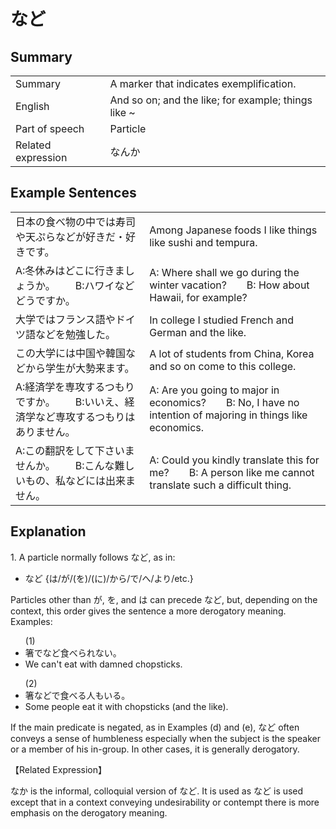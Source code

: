 # など

## Summary

<table><tr>   <td>Summary</td>   <td>A marker that indicates exemplification.</td></tr><tr>   <td>English</td>   <td>And so on; and the like; for example; things like ~</td></tr><tr>   <td>Part of speech</td>   <td>Particle</td></tr><tr>   <td>Related expression</td>   <td>なんか</td></tr></table>

## Example Sentences

<table><tr>   <td>日本の食べ物の中では寿司や天ぷらなどが好きだ・好きです。</td>   <td>Among Japanese foods I like things like sushi and tempura.</td></tr><tr>   <td>A:冬休みはどこに行きましょうか。  B:ハワイなどどうですか。</td>   <td>A: Where shall we go during the winter vacation?&emsp;&emsp;B: How about Hawaii, for example?</td></tr><tr>   <td>大学ではフランス語やドイツ語などを勉強した。</td>   <td>In college I studied French and German and the like.</td></tr><tr>   <td>この大学には中国や韓国などから学生が大勢来ます。</td>   <td>A lot of students from China, Korea and so on come to this college.</td></tr><tr>   <td>A:経済学を専攻するつもりですか。  B:いいえ、経済学など専攻するつもりはありません。</td>   <td>A: Are you going to major in economics?&emsp;&emsp;B: No, I have no intention of majoring in things like economics.</td></tr><tr>   <td>A:この翻訳をして下さいませんか。  B:こんな難しいもの、私などには出来ません。</td>   <td>A: Could you kindly translate this for me?&emsp;&emsp;B: A person like me cannot translate such a difficult thing.</td></tr></table>

## Explanation

<p>1. A particle normally follows <span class="cloze">など</span>, as in:</p>  <ul> <li><span class="cloze">など</span> {は/が/(を)/(に)/から/で/へ/より/etc.}</li> </ul>  <p>Particles other than が, を, and は can precede <span class="cloze">など</span>, but, depending on the context, this order gives the sentence a more derogatory meaning. Examples:</p>  <ul>(1) <li>箸で<span class="cloze">など</span>食べられない。</li> <li>We can't eat with damned chopsticks.</li> </ul>  <ul>(2) <li>箸<span class="cloze">など</span>で食べる人もいる。</li> <li>Some people eat it with chopsticks (and the like).</li> </ul>  <p>If the main predicate is negated, as in Examples (d) and (e), <span class="cloze">など</span> often conveys a sense of humbleness especially when the subject is the speaker or a member of his in-group. In other cases, it is generally derogatory.</p>  <p>【Related Expression】</p>  <p>なか is the informal, colloquial version of <span class="cloze">など</span>. It is used as <span class="cloze">など</span> is used except that in a context conveying undesirability or contempt there is more emphasis on the derogatory meaning.</p>

